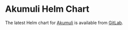 # Akumuli Helm Chart

The latest Helm chart for [Akumuli](https://gitlab.com/akumuli/akumuli) is available from [GitLab](https://gitlab.com/infragravity/charts/tree/master/stable/akumuli).
